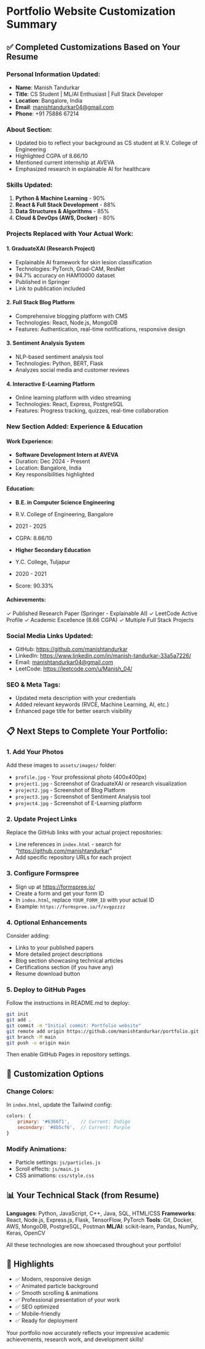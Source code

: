 # Portfolio Website Customization Summary

## ✅ Completed Customizations Based on Your Resume

### Personal Information Updated:
- **Name**: Manish Tandurkar
- **Title**: CS Student | ML/AI Enthusiast | Full Stack Developer
- **Location**: Bangalore, India
- **Email**: manishtandurkar04@gmail.com
- **Phone**: +91 75886 67214

### About Section:
- Updated bio to reflect your background as CS student at R.V. College of Engineering
- Highlighted CGPA of 8.66/10
- Mentioned current internship at AVEVA
- Emphasized research in explainable AI for healthcare

### Skills Updated:
1. **Python & Machine Learning** - 90%
2. **React & Full Stack Development** - 88%
3. **Data Structures & Algorithms** - 85%
4. **Cloud & DevOps (AWS, Docker)** - 80%

### Projects Replaced with Your Actual Work:

#### 1. GraduateXAI (Research Project)
- Explainable AI framework for skin lesion classification
- Technologies: PyTorch, Grad-CAM, ResNet
- 94.7% accuracy on HAM10000 dataset
- Published in Springer
- Link to publication included

#### 2. Full Stack Blog Platform
- Comprehensive blogging platform with CMS
- Technologies: React, Node.js, MongoDB
- Features: Authentication, real-time notifications, responsive design

#### 3. Sentiment Analysis System
- NLP-based sentiment analysis tool
- Technologies: Python, BERT, Flask
- Analyzes social media and customer reviews

#### 4. Interactive E-Learning Platform
- Online learning platform with video streaming
- Technologies: React, Express, PostgreSQL
- Features: Progress tracking, quizzes, real-time collaboration

### New Section Added: Experience & Education

#### Work Experience:
- **Software Development Intern at AVEVA**
- Duration: Dec 2024 - Present
- Location: Bangalore, India
- Key responsibilities highlighted

#### Education:
- **B.E. in Computer Science Engineering**
- R.V. College of Engineering, Bangalore
- 2021 - 2025
- CGPA: 8.66/10

- **Higher Secondary Education**
- Y.C. College, Tuljapur
- 2020 - 2021
- Score: 90.33%

#### Achievements:
✓ Published Research Paper (Springer - Explainable AI)
✓ LeetCode Active Profile
✓ Academic Excellence (8.66 CGPA)
✓ Multiple Full Stack Projects

### Social Media Links Updated:
- GitHub: https://github.com/manishtandurkar
- LinkedIn: https://www.linkedin.com/in/manish-tandurkar-33a5a7226/
- Email: manishtandurkar04@gmail.com
- LeetCode: https://leetcode.com/u/Manish_04/

### SEO & Meta Tags:
- Updated meta description with your credentials
- Added relevant keywords (RVCE, Machine Learning, AI, etc.)
- Enhanced page title for better search visibility

## 📋 Next Steps to Complete Your Portfolio:

### 1. Add Your Photos
Add these images to `assets/images/` folder:
- `profile.jpg` - Your professional photo (400x400px)
- `project1.jpg` - Screenshot of GraduateXAI or research visualization
- `project2.jpg` - Screenshot of Blog Platform
- `project3.jpg` - Screenshot of Sentiment Analysis tool
- `project4.jpg` - Screenshot of E-Learning platform

### 2. Update Project Links
Replace the GitHub links with your actual project repositories:
- Line references in `index.html` - search for "https://github.com/manishtandurkar"
- Add specific repository URLs for each project

### 3. Configure Formspree
- Sign up at https://formspree.io/
- Create a form and get your form ID
- In `index.html`, replace `YOUR_FORM_ID` with your actual ID
- Example: `https://formspree.io/f/xvgpzzzz`

### 4. Optional Enhancements
Consider adding:
- Links to your published papers
- More detailed project descriptions
- Blog section showcasing technical articles
- Certifications section (if you have any)
- Resume download button

### 5. Deploy to GitHub Pages
Follow the instructions in README.md to deploy:
```bash
git init
git add .
git commit -m "Initial commit: Portfolio website"
git remote add origin https://github.com/manishtandurkar/portfolio.git
git branch -M main
git push -u origin main
```
Then enable GitHub Pages in repository settings.

## 🎨 Customization Options

### Change Colors:
In `index.html`, update the Tailwind config:
```javascript
colors: {
    primary: '#6366f1',    // Current: Indigo
    secondary: '#8b5cf6',  // Current: Purple
}
```

### Modify Animations:
- Particle settings: `js/particles.js`
- Scroll effects: `js/main.js`
- CSS animations: `css/style.css`

## 📊 Your Technical Stack (from Resume)

**Languages**: Python, JavaScript, C++, Java, SQL, HTML/CSS
**Frameworks**: React, Node.js, Express.js, Flask, TensorFlow, PyTorch
**Tools**: Git, Docker, AWS, MongoDB, PostgreSQL, Postman
**ML/AI**: scikit-learn, Pandas, NumPy, Keras, OpenCV

All these technologies are now showcased throughout your portfolio!

## 🌟 Highlights
- ✅ Modern, responsive design
- ✅ Animated particle background
- ✅ Smooth scrolling & animations
- ✅ Professional presentation of your work
- ✅ SEO optimized
- ✅ Mobile-friendly
- ✅ Ready for deployment

Your portfolio now accurately reflects your impressive academic achievements, research work, and development skills!
